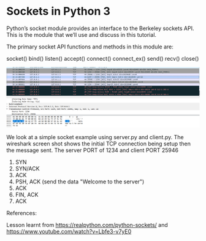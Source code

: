 # Sockets in Python 3

Python’s socket module provides an interface to the Berkeley sockets API. This is the module that we’ll use and discuss in this tutorial.

The primary socket API functions and methods in this module are:

socket()
bind()
listen()
accept()
connect()
connect_ex()
send()
recv()
close()

![TCP Connection](tcpCapture.PNG)

We look at a simple socket example using server.py and client.py.  The wireshark screen shot shows the initial TCP connection
being setup then the message sent.  The server PORT of 1234 and client PORT 25946 
1.  SYN
2.  SYN/ACK
3.  ACK
4.  PSH, ACK (send the data "Welcome to the server")
5.  ACK
6.  FIN, ACK
7.  ACK


References:

Lesson learnt from https://realpython.com/python-sockets/ and https://www.youtube.com/watch?v=Lbfe3-v7yE0

